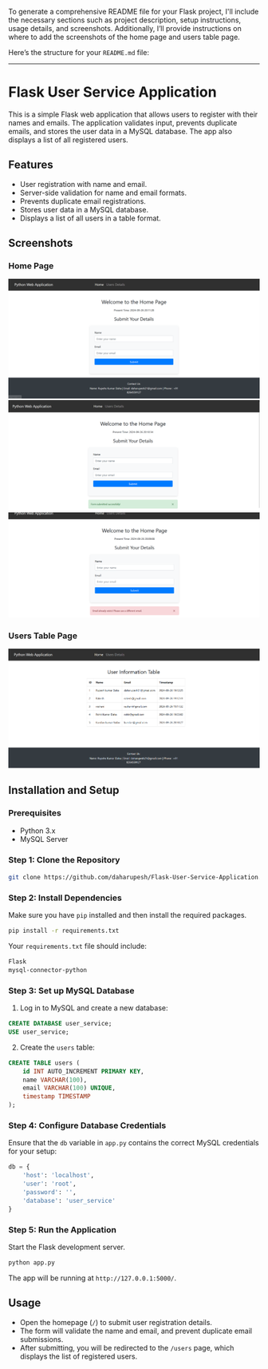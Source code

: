 To generate a comprehensive README file for your Flask project, I'll include the necessary sections such as project description, setup instructions, usage details, and screenshots. Additionally, I’ll provide instructions on where to add the screenshots of the home page and users table page.

Here’s the structure for your `README.md` file:

---

# Flask User Service Application

This is a simple Flask web application that allows users to register with their names and emails. The application validates input, prevents duplicate emails, and stores the user data in a MySQL database. The app also displays a list of all registered users.

## Features

- User registration with name and email.
- Server-side validation for name and email formats.
- Prevents duplicate email registrations.
- Stores user data in a MySQL database.
- Displays a list of all users in a table format.
  
## Screenshots

### Home Page

![Home Page](Screanshoots/1.png)
![Home Page](Screanshoots/2.png)
![Home Page](Screanshoots/3.png)

### Users Table Page

![Users Table Page](Screanshoots/4.png)


## Installation and Setup

### Prerequisites

- Python 3.x
- MySQL Server

### Step 1: Clone the Repository

```bash
git clone https://github.com/daharupesh/Flask-User-Service-Application.git

```

### Step 2: Install Dependencies

Make sure you have `pip` installed and then install the required packages.

```bash
pip install -r requirements.txt
```

Your `requirements.txt` file should include:

```txt
Flask
mysql-connector-python
```

### Step 3: Set up MySQL Database

1. Log in to MySQL and create a new database:

```sql
CREATE DATABASE user_service;
USE user_service;
```

2. Create the `users` table:

```sql
CREATE TABLE users (
    id INT AUTO_INCREMENT PRIMARY KEY,
    name VARCHAR(100),
    email VARCHAR(100) UNIQUE,
    timestamp TIMESTAMP
);
```

### Step 4: Configure Database Credentials

Ensure that the `db` variable in `app.py` contains the correct MySQL credentials for your setup:

```python
db = {
    'host': 'localhost',
    'user': 'root',  
    'password': '',  
    'database': 'user_service'
}
```

### Step 5: Run the Application

Start the Flask development server.

```bash
python app.py
```

The app will be running at `http://127.0.0.1:5000/`.

## Usage

- Open the homepage (`/`) to submit user registration details.
- The form will validate the name and email, and prevent duplicate email submissions.
- After submitting, you will be redirected to the `/users` page, which displays the list of registered users.
